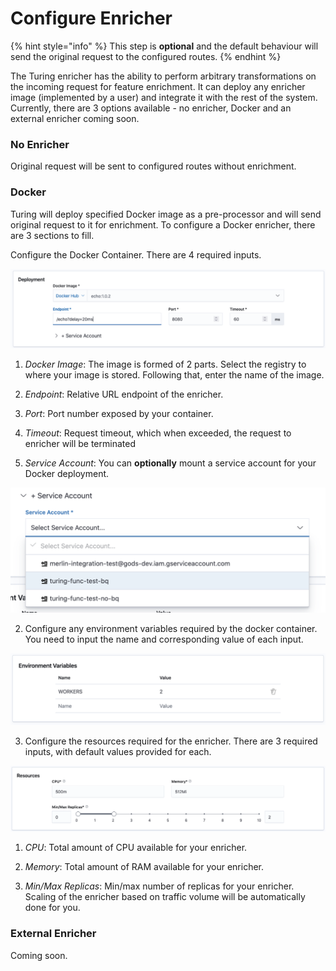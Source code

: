 # Configure Enricher

{% hint style="info" %}
This step is **optional** and the default behaviour will send the original request to the configured routes.
{% endhint %}

The Turing enricher has the ability to perform arbitrary transformations on the incoming request for feature enrichment. It can deploy any enricher image (implemented by a user) and integrate it with the rest of the system.  Currently, there are 3 options available - no enricher, Docker and an external enricher coming soon.

### No Enricher
Original request will be sent to configured routes without enrichment.

### Docker
Turing will deploy specified Docker image as a pre-processor and will send original request to it for enrichment. To configure a Docker enricher, there are 3 sections to fill.  

Configure the Docker Container. There are 4 required inputs.

![](../.gitbook/assets/docker_container_config.png)

1. *Docker Image*: The image is formed of 2 parts. Select the registry to where your image is stored. Following that, enter the name of the image.  

2. *Endpoint*: Relative URL endpoint of the enricher.

3. *Port*: Port number exposed by your container.

4. *Timeout*: Request timeout, which when exceeded, the request to enricher will be terminated

5. *Service Account*: You can **optionally** mount a service account for your Docker deployment.

![](../.gitbook/assets/service_acc_dropdown.png)

2. Configure any environment variables required by the docker container. You need to input the name and corresponding value of each input.

![](../.gitbook/assets/env_var_panel.png)

3. Configure the resources required for the enricher. There are 3 required inputs, with default values provided for each.

![](../.gitbook/assets/resources_panel.png)

1. *CPU*: Total amount of CPU available for your enricher.

2. *Memory*: Total amount of RAM available for your enricher.

3. *Min/Max Replicas*: Min/max number of replicas for your enricher. Scaling of the enricher based on traffic volume will be automatically done for you.

### External Enricher

Coming soon.
